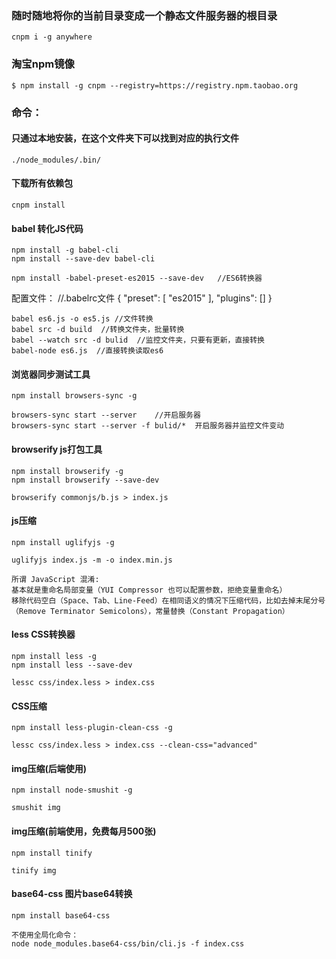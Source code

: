 ### 随时随地将你的当前目录变成一个静态文件服务器的根目录
    cnpm i -g anywhere	

### 淘宝npm镜像
    $ npm install -g cnpm --registry=https://registry.npm.taobao.org

### 命令：

#### 只通过本地安装，在这个文件夹下可以找到对应的执行文件
	./node_modules/.bin/

#### 下载所有依赖包
	cnpm install

#### babel 转化JS代码
	npm install -g babel-cli
	npm install --save-dev babel-cli   

	npm install -babel-preset-es2015 --save-dev   //ES6转换器

配置文件：
	//.babelrc文件 
	{
		"preset": [
			"es2015"
		],
		"plugins": []
	}

	babel es6.js -o es5.js //文件转换
	babel src -d build	//转换文件夹，批量转换
	babel --watch src -d bulid	//监控文件夹，只要有更新，直接转换
	babel-node es6.js  //直接转换读取es6

#### 浏览器同步测试工具
	npm install browsers-sync -g

	browsers-sync start --server	//开启服务器
	browsers-sync start --server -f bulid/*  开启服务器并监控文件变动

#### browserify js打包工具
	npm install browserify -g
	npm install browserify --save-dev 

	browserify commonjs/b.js > index.js 

#### js压缩
	npm install uglifyjs -g

	uglifyjs index.js -m -o index.min.js

	所谓 JavaScript 混淆:
	基本就是重命名局部变量（YUI Compressor 也可以配置参数，拒绝变量重命名）
	移除代码空白（Space、Tab、Line-Feed）在相同语义的情况下压缩代码，比如去掉末尾分号（Remove Terminator Semicolons），常量替换（Constant Propagation）


#### less CSS转换器
	npm install less -g
	npm install less --save-dev

	lessc css/index.less > index.css

#### CSS压缩
	npm install less-plugin-clean-css -g

	lessc css/index.less > index.css --clean-css="advanced"

#### img压缩(后端使用)
	npm install node-smushit -g

	smushit img

#### img压缩(前端使用，免费每月500张)
	npm install tinify

	tinify img

#### base64-css 图片base64转换
	npm install base64-css

	不使用全局化命令：
	node node_modules.base64-css/bin/cli.js -f index.css